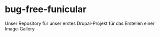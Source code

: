 # bug-free-funicular
Unser Repository für unser erstes Drupal-Projekt für das Erstellen einer Image-Gallery
